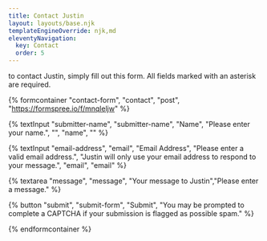 ```yaml
---
title: Contact Justin
layout: layouts/base.njk
templateEngineOverride: njk,md
eleventyNavigation:
  key: Contact
  order: 5
---
```

to contact Justin, simply fill out this form. All fields marked with an asterisk are required.

{% formcontainer "contact-form", "contact", "post", "https://formspree.io/f/mnqleljw" %}

{% textInput "submitter-name", "submitter-name", "Name", "Please enter your name.", "", "name", "" %}

{% textInput "email-address", "email", "Email Address", "Please enter a valid email address.", "Justin will only use your email address to respond to your message.", "email", "email" %}

{% textarea "message", "message", "Your message to Justin","Please enter a message." %}

{% button "submit", "submit-form", "Submit", "You may be prompted to complete a CAPTCHA if your submission is flagged as possible spam." %}

{% endformcontainer %}